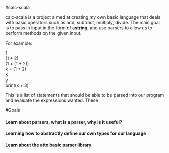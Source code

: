 #calc-scala

calc-scala is a project aimed at creating my own basic language that deals with basic operators such as add, subtract, multiply, divide.
The main goal is to pass in input in the form of a<B>string</B>, and use parsers to allow us to perform methods on the given input.

For example: 

1  
(1 + 2)  
(1 + (1 + 2))  
x = (1 + 2)  
x  
y  
print(x + 3)

This is a list of statements that should be able to be parsed into our program and evaluate the expressions wanted.
These

#Goals

#### Learn about parsers, what is a parser, why is it useful?
#### Learning how to abstractly define our own types for our language
#### Learn about the atto basic parser library
